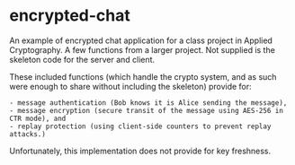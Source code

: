 # encrypted-chat
An example of encrypted chat application for a class project in Applied Cryptography. A few functions from a larger project. Not supplied is the skeleton code for the server and client.

These included functions (which handle the crypto system, and as such were enough to share without including the skeleton) provide for:
    
    - message authentication (Bob knows it is Alice sending the message), 
    - message encryption (secure transit of the message using AES-256 in CTR mode), and 
    - replay protection (using client-side counters to prevent replay attacks.) 
    
Unfortunately, this implementation does not provide for key freshness.
